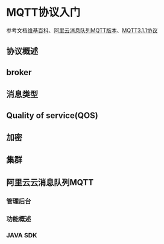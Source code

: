 # MQTT协议入门
参考文档[维基百科](https://en.wikipedia.org/wiki/MQTT)、[阿里云消息队列MQTT版本](https://help.aliyun.com/zh/apsaramq-for-mqtt/quick-start?spm=a2c4g.11186623.0.0.67ea2784mW2VwO)、[MQTT3.1.1协议](https://docs.oasis-open.org/mqtt/mqtt/v3.1.1/os/mqtt-v3.1.1-os.html)

## 协议概述
## broker
## 消息类型
## Quality of service(QOS)
## 加密
## 集群
## 阿里云云消息队列MQTT
### 管理后台
### 功能概述
### JAVA SDK